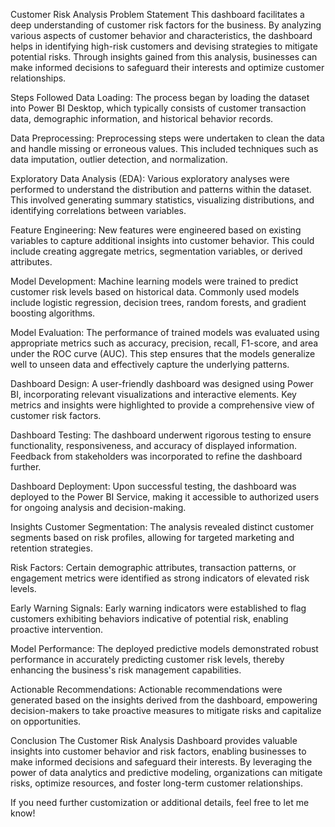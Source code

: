 Customer Risk Analysis
Problem Statement
This dashboard facilitates a deep understanding of customer risk factors for the business. By analyzing various aspects of customer behavior and characteristics, the dashboard helps in identifying high-risk customers and devising strategies to mitigate potential risks. Through insights gained from this analysis, businesses can make informed decisions to safeguard their interests and optimize customer relationships.

Steps Followed
Data Loading: The process began by loading the dataset into Power BI Desktop, which typically consists of customer transaction data, demographic information, and historical behavior records.

Data Preprocessing: Preprocessing steps were undertaken to clean the data and handle missing or erroneous values. This included techniques such as data imputation, outlier detection, and normalization.

Exploratory Data Analysis (EDA): Various exploratory analyses were performed to understand the distribution and patterns within the dataset. This involved generating summary statistics, visualizing distributions, and identifying correlations between variables.

Feature Engineering: New features were engineered based on existing variables to capture additional insights into customer behavior. This could include creating aggregate metrics, segmentation variables, or derived attributes.

Model Development: Machine learning models were trained to predict customer risk levels based on historical data. Commonly used models include logistic regression, decision trees, random forests, and gradient boosting algorithms.

Model Evaluation: The performance of trained models was evaluated using appropriate metrics such as accuracy, precision, recall, F1-score, and area under the ROC curve (AUC). This step ensures that the models generalize well to unseen data and effectively capture the underlying patterns.

Dashboard Design: A user-friendly dashboard was designed using Power BI, incorporating relevant visualizations and interactive elements. Key metrics and insights were highlighted to provide a comprehensive view of customer risk factors.

Dashboard Testing: The dashboard underwent rigorous testing to ensure functionality, responsiveness, and accuracy of displayed information. Feedback from stakeholders was incorporated to refine the dashboard further.

Dashboard Deployment: Upon successful testing, the dashboard was deployed to the Power BI Service, making it accessible to authorized users for ongoing analysis and decision-making.

Insights
Customer Segmentation: The analysis revealed distinct customer segments based on risk profiles, allowing for targeted marketing and retention strategies.

Risk Factors: Certain demographic attributes, transaction patterns, or engagement metrics were identified as strong indicators of elevated risk levels.

Early Warning Signals: Early warning indicators were established to flag customers exhibiting behaviors indicative of potential risk, enabling proactive intervention.

Model Performance: The deployed predictive models demonstrated robust performance in accurately predicting customer risk levels, thereby enhancing the business's risk management capabilities.

Actionable Recommendations: Actionable recommendations were generated based on the insights derived from the dashboard, empowering decision-makers to take proactive measures to mitigate risks and capitalize on opportunities.

Conclusion
The Customer Risk Analysis Dashboard provides valuable insights into customer behavior and risk factors, enabling businesses to make informed decisions and safeguard their interests. By leveraging the power of data analytics and predictive modeling, organizations can mitigate risks, optimize resources, and foster long-term customer relationships.

If you need further customization or additional details, feel free to let me know!
